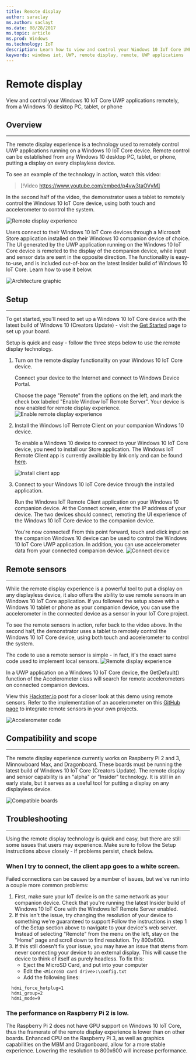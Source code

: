 ```yaml
---
title: Remote display
author: saraclay
ms.author: saclayt
ms.date: 08/28/2017
ms.topic: article
ms.prod: Windows
ms.technology: IoT
description: Learn how to view and control your Windows 10 IoT Core UWP applications remotely.
keywords: windows iot, UWP, remote display, remote, UWP applications
---
```


# Remote display
View and control your Windows 10 IoT Core UWP applications remotely, from a Windows 10 desktop PC, tablet, or phone

## Overview
___
The remote display experience is a technology used to remotely control UWP applications running on a Windows 10 IoT Core device.  Remote control can be established from any Windows 10 desktop PC, tablet, or phone, putting a display on every displayless device.

To see an example of the technology in action, watch this video:
> [!Video https://www.youtube.com/embed/p4vw3taOVyM]

In the second half of the video, the demonstrator uses a tablet to remotely control the Windows 10 IoT Core device, using both touch and accelerometer to control the system.

![Remote display experience](../media/RemoteDisplay/remote-display-experience.png)
      
Users connect to their Windows 10 IoT Core devices through a Microsoft Store application installed on their Windows 10 companion device of choice.  The UI generated by the UWP application running on the Windows 10 IoT Core device is remoted to the display of the companion device, while input and sensor data are sent in the opposite direction.
The functionality is easy-to-use, and is included out-of-box on the latest Insider build of Windows 10 IoT Core.  Learn how to use it below.

![Architecture graphic](../media/RemoteDisplay/architecture-graphic.png)
    
  
## Setup
___
To get started, you'll need to set up a Windows 10 IoT Core device with the latest build of Windows 10 (Creators Update) - visit the [Get Started](https://developer.microsoft.com/en-us/windows/iot/getstarted) page to set up your board.

Setup is quick and easy - follow the three steps below to use the remote display technology.

1. Turn on the remote display functionality on your Windows 10 IoT Core device.
  
    Connect your device to the Internet and connect to Windows Device Portal.
  
	  Choose the page "Remote" from the options on the left, and mark the check box labeled "Enable Window IoT Remote Server".  Your device is now enabled for remote display experience.
  ![Enable remote display experience](../media/RemoteDisplay/enable-remote.png)

2. Install the Windows IoT Remote Client on your companion Windows 10 device.
  
    To enable a Windows 10 device to connect to your Windows 10 IoT Core device, you need to install our Store application.  The Windows IoT Remote Client app is currently available by link only and can be found [here](https://www.microsoft.com/en-us/store/apps/iot-remote-client/9nblggh5mnxz).
    
    ![Install client app](../media/RemoteDisplay/store-app.png)


3. Connect to your Windows 10 IoT Core device through the installed application.
  
    Run the Windows IoT Remote Client application on your Windows 10 companion device.  At the Connect screen, enter the IP address of your device.  The two devices should connect, remoting the UI experience of the Windows 10 IoT Core device to the companion device.
    
    You're now connected! From this point forward, touch and click input on the companion Windows 10 device can be used to control the Windows 10 IoT Core UWP application.  In addition, you can use accelerometer data from your connected companion device.
    ![Connect device](../media/RemoteDisplay/connect-device.png)
      

## Remote sensors
___

While the remote display experience is a powerful tool to put a display on any displayless device, it also offers the ability to use remote sensors in an Windows 10 IoT Core application.  If you followed the setup above with a Windows 10 tablet or phone as your companion device, you can use the accelerometer in the connected device as a sensor in your IoT Core project.

To see the remote sensors in action, refer back to the video above.  In the second half, the demonstrator uses a tablet to remotely control the Windows 10 IoT Core device, using both touch and accelerometer to control the system.

The code to use a remote sensor is simple - in fact, it's the exact same code used to implement local sensors.
![Remote display experience](../media/RemoteDisplay/remote-tablet.png)

In a UWP application on a Windows 10 IoT Core device, the GetDefault() function of the Accelerometer class will search for remote accelerometers on connected companion devices.

View this [Hackster.io](https://www.hackster.io/windows-iot/closed-loop-control-remote-sensors-and-remote-ux-on-rpi3-ef3ed0) post for a closer look at this demo using remote sensors.  Refer to the implementation of an accelerometer on this [GitHub page](https://github.com/ms-iot/pid-control-system/blob/master/DemoApp/MainPage.xaml.cs) to integrate remote sensors in your own projects.

![Accelerometer code](../media/RemoteDisplay/accelerometer-code.png)
  

## Compatibility and scope
___
The remote display experience currently works on Raspberry Pi 2 and 3, Minnowboard Max, and Dragonboard.  These boards must be running the latest build of Windows 10 IoT Core (Creators Update).
The remote display and sensor capability is an "alpha" or "Insider" technology. It is still in an early state, but it serves as a useful tool for putting a display on any displayless device.

![Compatible boards](../media/RemoteDisplay/compatible-boards.png)
    
  
## Troubleshooting
___
Using the remote display technology is quick and easy, but there are still some issues that users may experience.  Make sure to follow the Setup instructions above closely - if problems persist, check below.

### When I try to connect, the client app goes to a white screen.
Failed connections can be caused by a number of issues, but we've run into a couple more common problems:

1. First, make sure your IoT device is on the same network as your companion device.
    Check that you're running the latest Insider build of Windows 10 IoT Core with the Windows IoT Remote Server enabled.
2. If this isn't the issue, try changing the resolution of your device to something we're guaranteed to support
    Follow the instructions in step 1 of the Setup section above to navigate to your device's web server.  Instead of selecting "Remote" from the menu on the left, stay on the "Home" page and scroll down to find resolution.  Try 800x600.
3. If this still doesn't fix your issue, you may have an issue that stems from never connecting your device to an external display.
    This will cause the device to think of itself as purely headless.  To fix this:
    * Eject the MicroSD Card, and put into your computer
    * Edit the `<MicroSD card drive>:\config.txt`
    * Add the following lines:
 
```
  hdmi_force_hotplug=1
  hdmi_group=2
  hdmi_mode=9
```

### The performance on Raspberry Pi 2 is low. 
The Raspberry Pi 2 does not have GPU support on Windows 10 IoT Core, thus the framerate of the remote display experience is lower than on other boards.  Enhanced CPU on the Raspberry Pi 3, as well as graphics capabilities on the MBM and Dragonboard, allow for a more stable experience.  Lowering the resolution to 800x600 will increase performance.

